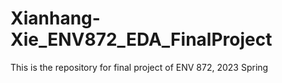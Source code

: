 # Xianhang-Xie_ENV872_EDA_FinalProject

This is the repository for final project of ENV 872, 2023 Spring
